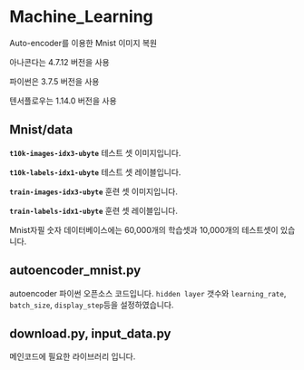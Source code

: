 # Machine_Learning
Auto-encoder를 이용한 Mnist 이미지 복원

아나콘다는 4.7.12 버전을 사용

파이썬은 3.7.5 버전을 사용

텐서플로우는 1.14.0 버전을 사용

## Mnist/data

  __`t10k-images-idx3-ubyte`__  테스트 셋 이미지입니다.

  __`t10k-labels-idx1-ubyte`__  테스트 셋 레이블입니다.

  __`train-images-idx3-ubyte`__ 훈련 셋 이미지입니다.

  __`train-labels-idx1-ubyte`__ 훈련 셋 레이블입니다.

  Mnist자필 숫자 데이터베이스에는 60,000개의 학습셋과 10,000개의 테스트셋이 있습니다.


## autoencoder_mnist.py

  autoencoder 파이썬 오픈소스 코드입니다.
  `hidden layer` 갯수와 `learning_rate`, `batch_size`, `display_step`등을 설정하였습니다.
 
## download.py, input_data.py
  
 메인코드에 필요한 라이브러리 입니다.
